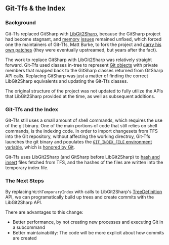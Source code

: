 
## Git-Tfs & the Index

### Background

Git-Tfs replaced GitSharp with [LibGit2Sharp][libgit2sharp pr], because
the GitSharp project had become stagnant, and [memory][issue8] [issues][issue22] remained
unfixed, which forced one the maintainers of Git-Tfs, Matt Burke,
to fork the project and [carry his own patches][gitsharp patches]
(they were eventually upstreamed, but years after the fact).

The work to replace GitSharp with LibGit2Sharp was relatively
straight forward. Git-Tfs used classes in-tree to represent [Git 
objects][GitTfs.GitCommit]
with private members that mapped back to the GitSharp classes returned
from GitSharp API calls. Replacing GitSharp was just a matter of finding
the correct LibGit2Sharp equivalents and updating the Git-Tfs classes.

The original structure of the project was not updated to fully
utilize the APIs that LibGit2Sharp provided at the time,
as well as subsequent additions.

### Git-Tfs and the Index

Git-Tfs still uses a small amount of shell commands, which requires the
use of the git binary. One of the main portions of code that still relies
on shell commands, is the indexing code. In order to import
changesets from TFS into the Git repository, without affecting the working
directroy, Git-Tfs launches the git binary and populates the
[`GIT_INDEX_FILE` environment variable][WithTemporaryIndex], which is 
[honored by Git][GitEnvironment].

Git-Tfs uses LibGit2Sharp (and GitSharp before LibGit2Sharp) to [hash and
insert][hashandinsert] files fetched from TFS, and the hashes of the files
are written into the temporary index file.

### The Next Steps

By replacing `WithTemporaryIndex` with calls to LibGit2Sharp's
[TreeDefinition][TreeDefinition] API, we can programatically build
up trees and create commits with the LibGit2Sharp API.

There are advantages to this change:

* Better performance, by not creating new processes and executing Git in a
  subcommand
* Better maintainability: The code will be more explicit about how commits are
  created


[ObjectDatabase]: https://github.com/libgit2/libgit2sharp/blob/vNext/LibGit2Sharp/ObjectDatabase.cs
[CreateTree]: https://github.com/libgit2/libgit2sharp/blob/vNext/LibGit2Sharp/ObjectDatabase.cs#L178
[TreeEntry]: https://github.com/libgit2/libgit2sharp/blob/vNext/LibGit2Sharp/TreeEntry.cs
[WithTemporaryIndex]: https://github.com/git-tfs/git-tfs/blob/b2c892d0b2d49e649980e6ec79cb490cb5c30d99/GitTfs/Core/GitTfsRemote.cs#L681
[GitEnvironment]: http://git-scm.com/2010/04/11/environment.html
[libgit2sharp pr]: https://github.com/git-tfs/git-tfs/pull/176
[gitsharp patches]: https://github.com/spraints/GitSharp/compare/9d6b1ab...c5f6e71
[issue8]: https://github.com/git-tfs/git-tfs/issue/8
[issue22]: https://github.com/git-tfs/git-tfs/pull/22
[hashandinsert]: https://github.com/git-tfs/git-tfs/blob/master/GitTfs/Core/GitRepository.cs#L462
[GitTfs.GitCommit]: https://github.com/git-tfs/git-tfs/blob/0b32e0aa38c86c4e4c536f92ffbf0a0ca8aa1793/GitTfs/Core/GitCommit.cs
[TreeDefinition]: https://github.com/libgit2/libgit2sharp/blob/vNext/LibGit2Sharp.Tests/ObjectDatabaseFixture.cs#L154-L360

